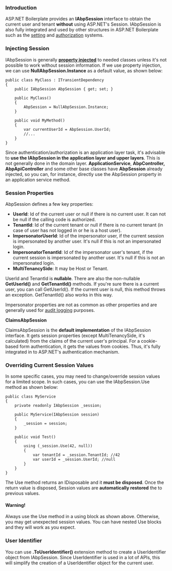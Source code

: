 ### Introduction

ASP.NET Boilerplate provides an **IAbpSession** interface to obtain the current
user and tenant **without** using ASP.NET's Session. IAbpSession is also
fully integrated and used by other structures in ASP.NET Boilerplate such as the
[setting](Setting-Management.md) and
[authorization](Authorization.md) systems.

### Injecting Session

IAbpSession is generally **[property
injected](/Pages/Documents/Dependency-Injection#property-injection-pattern)**
to needed classes unless it's not possible to work without session
information. If we use property injection, we can use
**NullAbpSession.Instance** as a default value, as shown below:

    public class MyClass : ITransientDependency
    {
        public IAbpSession AbpSession { get; set; }

        public MyClass()
        {
            AbpSession = NullAbpSession.Instance;
        }

        public void MyMethod()
        {
            var currentUserId = AbpSession.UserId;
            //...
        }
    }

Since authentication/authorization is an application layer task, it's
advisable to **use the IAbpSession in the application layer and upper layers**. 
This is not generally done in the domain layer. **ApplicationService**,
**AbpController,** **AbpApiController** and some other base classes have
**AbpSession** already injected, so you can, for instance, directly use the 
AbpSession property in an application service method.

### Session Properties

AbpSession defines a few key properties:

-   **UserId**: Id of the current user or null if there is no current
    user. It can not be null if the calling code is authorized.
-   **TenantId**: Id of the current tenant or null if there is no
    current tenant (in case of user has not logged in or he is a host
    user).
-   **ImpersonatorUserId**: Id of the impersonator user, if the current
    session is impersonated by another user. It's null if this is not an
    impersonated login.
-   **ImpersonatorTenantId**: Id of the impersonator user's tenant, if
    the current session is impersonated by another user. It's null if this
    is not an impersonated login.
-   **MultiTenancySide**: It may be Host or Tenant.

UserId and TenantId is **nullable**. There are also the non-nullable
**GetUserId()** and **GetTenantId()** methods. If you're sure there is a
current user, you can call GetUserId(). If the current user is null, this
method throws an exception. GetTenantId() also works in this way.

Impersonator properties are not as common as other properties and are
generally used for [audit logging](/Pages/Documents/Audit-Logging) purposes.

**ClaimsAbpSession**

ClaimsAbpSession is the **default implementation** of the IAbpSession
interface. It gets session properties (except MultiTenancySide, it's
calculated) from the claims of the current user's principal. For a cookie-based
form authentication, it gets the values from cookies. Thus, it's fully integrated 
in to ASP.NET's authentication mechanism.

### Overriding Current Session Values

In some specific cases, you may need to change/override session values
for a limited scope. In such cases, you can use the IAbpSession.Use method
as shown below:

    public class MyService
    {
        private readonly IAbpSession _session;

        public MyService(IAbpSession session)
        {
            _session = session;
        }

        public void Test()
        {
            using (_session.Use(42, null))
            {
                var tenantId = _session.TenantId; //42
                var userId = _session.UserId; //null
            }
        }
    }

The Use method returns an IDisposable and it **must be disposed**. Once the
return value is disposed, Session values are **automatically restored**
the to previous values.

#### Warning!

Always use the Use method in a using block as shown above. Otherwise, you may 
get unexpected session values. You can have nested Use blocks and they will
work as you expect.

### User Identifier

You can use **.ToUserIdentifier()** extension method to create a
UserIdentifier object from IAbpSession. Since UserIdentifier is used in
a lot of APIs, this will simplify the creation of a UserIdentifier object for the
current user.
